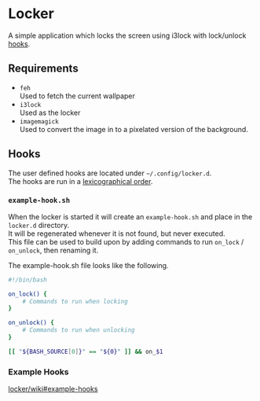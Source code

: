 # Locker
A simple application which locks the screen using i3lock with lock/unlock [hooks](#hooks).


## Requirements
* `feh`  
  Used to fetch the current wallpaper
* `i3lock`  
  Used as the locker
* `imagemagick`  
  Used to convert the image in to a pixelated version of the background.

## Hooks
The user defined hooks are located under `~/.config/locker.d`.  
The hooks are run in a [lexicographical order](https://en.wikipedia.org/wiki/Lexicographic_order).


### `example-hook.sh`
When the locker is started it will create an `example-hook.sh` and place in the `locker.d` directory.  
It will be regenerated whenever it is not found, but never executed.  
This file can be used to build upon by adding commands to run `on_lock` / `on_unlock`, then renaming it.  

The example-hook.sh file looks like the following.
```bash
#!/bin/bash

on_lock() {
    # Commands to run when locking
}

on_unlock() {
    # Commands to run when unlocking
}

[[ "${BASH_SOURCE[0]}" == "${0}" ]] && on_$1
```


### Example Hooks
[locker/wiki#example-hooks](https://github.com/husjon/locker/wiki#example-hooks)
